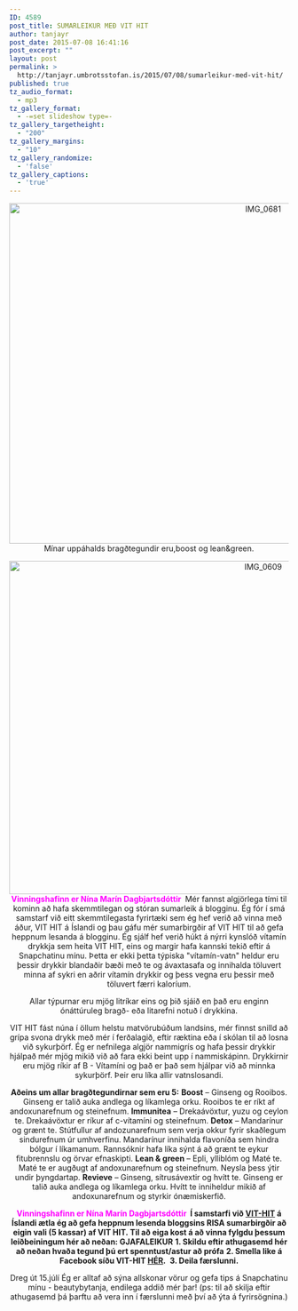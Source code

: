 ```yaml
---
ID: 4589
post_title: SUMARLEIKUR MEÐ VIT HIT
author: tanjayr
post_date: 2015-07-08 16:41:16
post_excerpt: ""
layout: post
permalink: >
  http://tanjayr.umbrotsstofan.is/2015/07/08/sumarleikur-med-vit-hit/
published: true
tz_audio_format:
  - mp3
tz_gallery_format:
  - -=set slideshow type=-
tz_gallery_targetheight:
  - "200"
tz_gallery_margins:
  - "10"
tz_gallery_randomize:
  - 'false'
tz_gallery_captions:
  - 'true'
---
```

<p style="text-align: center;"><img class="aligncenter size-large wp-image-4591" src="http://www.tanjayr.com/wp-content/uploads/2015/07/IMG_0681-1024x698.jpg" alt="IMG_0681" width="900" height="613" />Mínar uppáhalds bragðtegundir eru,boost og lean&amp;green.</p>
<p style="text-align: center;"><img class="aligncenter size-large wp-image-4592" src="http://www.tanjayr.com/wp-content/uploads/2015/07/IMG_0609-1024x683.jpg" alt="IMG_0609" width="900" height="600" /><span style="color: #ff00ff;"><strong>Vinningshafinn er Nína Marín Dagbjartsdóttir </strong></span>
Mér fannst algjörlega tími til kominn að hafa skemmtilegan og stóran sumarleik á blogginu. Ég fór í smá samstarf við eitt skemmtilegasta fyrirtæki sem ég hef verið að vinna með áður, VIT HIT á Íslandi og þau gáfu mér sumarbirgðir af VIT HIT til að gefa heppnum lesanda á blogginu. Ég sjálf hef verið húkt á nýrri kynslóð vítamín drykkja sem heita VIT HIT, eins og margir hafa kannski tekið eftir á Snapchatinu mínu. Þetta er ekki þetta týpiska "vítamín-vatn" heldur eru þessir drykkir blandaðir bæði með te og ávaxtasafa og innihalda töluvert minna af sykri en aðrir vítamín drykkir og þess vegna eru þessir með töluvert færri kaloríum.</p>
<p style="text-align: center;">Allar týpurnar eru mjög litríkar eins og þið sjáið en það eru enginn ónáttúruleg bragð- eða litarefni notuð í drykkina.</p>
<p style="text-align: center;">VIT HIT fást núna í öllum helstu matvörubúðum landsins, mér finnst snilld að grípa svona drykk með mér í ferðalagið, eftir ræktina eða í skólan til að losna við sykurþörf. Ég er nefnilega algjör nammigrís og hafa þessir drykkir hjálpað mér mjög mikið við að fara ekki beint upp í nammiskápinn. Drykkirnir eru mjög ríkir af B - Vítamíni og það er það sem hjálpar við að minnka sykurþörf. Þeir eru líka allir vatnslosandi.</p>
<p style="text-align: center;"><strong>Aðeins um allar bragðtegundirnar sem eru 5:</strong>
<strong>Boost</strong> – Ginseng og Rooibos. Ginseng er talið auka andlega og líkamlega orku. Rooibos te er ríkt af andoxunarefnum og steinefnum.
<strong>Immunitea</strong> – Drekaávöxtur, yuzu og ceylon te. Drekaávöxtur er ríkur af c-vítamíni og steinefnum.
<strong>Detox</strong> – Mandarínur og grænt te. Stútfullur af andozunarefnum sem verja okkur fyrir skaðlegum sindurefnum úr umhverfinu. Mandarínur innihalda flavoníða sem hindra bólgur í líkamanum. Rannsóknir hafa líka sýnt á að grænt te eykur fitubrennslu og örvar efnaskipti.
<strong>Lean &amp; green</strong> – Epli, ylliblóm og Maté te. Maté te er augðugt af andoxunarefnum og steinefnum. Neysla þess ýtir undir þyngdartap.
<strong>Revieve</strong> – Ginseng, sítrusávextir og hvítt te. Ginseng er talið auka andlega og líkamlega orku. Hvítt te inniheldur mikið af andoxunarefnum og styrkir ónæmiskerfið.</p>
<p style="text-align: center;"><strong><span style="color: #ff00ff;">Vinningshafinn er Nína Marín Dagbjartsdóttir </span>
Í samstarfi við <a href="https://www.facebook.com/pages/Vit-Hit-Iceland/764011360383483?fref=ts" target="_blank">VIT-HIT</a> á Íslandi ætla ég að gefa heppnum lesenda bloggsins RISA sumarbirgðir að eigin vali (5 kassar) af VIT HIT. Til að eiga kost á að vinna fylgdu þessum leiðbeiningum hér að neðan:
</strong>
<strong>GJAFALEIKUR</strong>
<strong>1. Skildu eftir athugasemd hér að neðan hvaða tegund þú ert spenntust/astur að prófa</strong>
<strong>2. Smella like á Facebook síðu VIT-HIT <a href="https://www.facebook.com/pages/Vit-Hit-Iceland/764011360383483?fref=ts" target="_blank">HÉR</a>. </strong>
<strong>3. Deila færslunni.</strong></p>

<div style="text-align: center;">Dreg út 15.júlí
Ég er alltaf að sýna allskonar vörur og gefa tips á Snapchatinu mínu - beautybytanja, endilega addið mér þar!
(ps: til að skilja eftir athugasemd þá þarftu að vera inn í færslunni með því að ýta á fyrirsögnina.)</div>
<div></div>